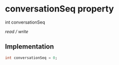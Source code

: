 


# conversationSeq property







int conversationSeq
  
_<span class="feature">read / write</span>_






## Implementation

```dart
int conversationSeq = 0;
```







